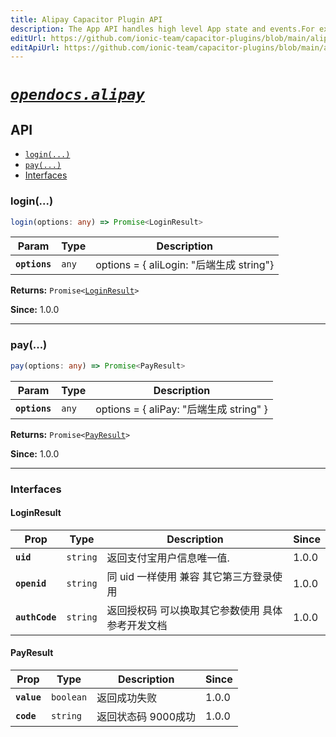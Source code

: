 ```yaml
---
title: Alipay Capacitor Plugin API
description: The App API handles high level App state and events.For example, this API emits events when the app enters and leaves the foreground, handles deeplinks, opens other apps, and manages persisted plugin state.
editUrl: https://github.com/ionic-team/capacitor-plugins/blob/main/alipay/README.md
editApiUrl: https://github.com/ionic-team/capacitor-plugins/blob/main/alipay/src/definitions.ts
---
```


# [*`opendocs.alipay`*](https://opendocs.alipay.com/open/54/104509)

## API

<docgen-index>

* [`login(...)`](#login)
* [`pay(...)`](#pay)
* [Interfaces](#interfaces)

</docgen-index>

<docgen-api>
<!--Update the source file JSDoc comments and rerun docgen to update the docs below-->

### login(...)

```typescript
login(options: any) => Promise<LoginResult>
```

| Param         | Type             | Description                          |
| ------------- | ---------------- | ------------------------------------ |
| **`options`** | <code>any</code> | options = { aliLogin: "后端生成 string"} |

**Returns:** <code>Promise&lt;<a href="#loginresult">LoginResult</a>&gt;</code>

**Since:** 1.0.0

--------------------


### pay(...)

```typescript
pay(options: any) => Promise<PayResult>
```

| Param         | Type             | Description                         |
| ------------- | ---------------- | ----------------------------------- |
| **`options`** | <code>any</code> | options = { aliPay: "后端生成 string" } |

**Returns:** <code>Promise&lt;<a href="#payresult">PayResult</a>&gt;</code>

**Since:** 1.0.0

--------------------


### Interfaces


#### LoginResult

| Prop           | Type                | Description               | Since |
| -------------- | ------------------- | ------------------------- | ----- |
| **`uid`**      | <code>string</code> | 返回支付宝用户信息唯一值.             | 1.0.0 |
| **`openid`**   | <code>string</code> | 同 uid 一样使用 兼容 其它第三方登录使用   | 1.0.0 |
| **`authCode`** | <code>string</code> | 返回授权码 可以换取其它参数使用 具体参考开发文档 | 1.0.0 |


#### PayResult

| Prop        | Type                 | Description  | Since |
| ----------- | -------------------- | ------------ | ----- |
| **`value`** | <code>boolean</code> | 返回成功失败       | 1.0.0 |
| **`code`**  | <code>string</code>  | 返回状态码 9000成功 | 1.0.0 |

</docgen-api>